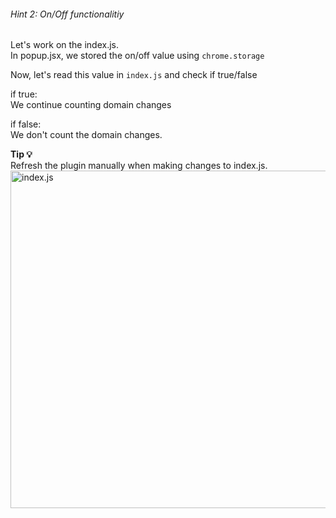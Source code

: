 ###### Hint 2: On/Off functionalitiy

Let's work on the index.js.   
In popup.jsx, we stored the on/off value using `chrome.storage` 

Now, let's read this value in `index.js` and check if true/false


if true:  
We continue counting domain changes

if false:  
We don't count the domain changes.

**Tip 💡**   
Refresh the plugin manually when making changes to index.js.
<img src="/chrome-extension/image6.png" alt="index.js" width="960" height="540">


